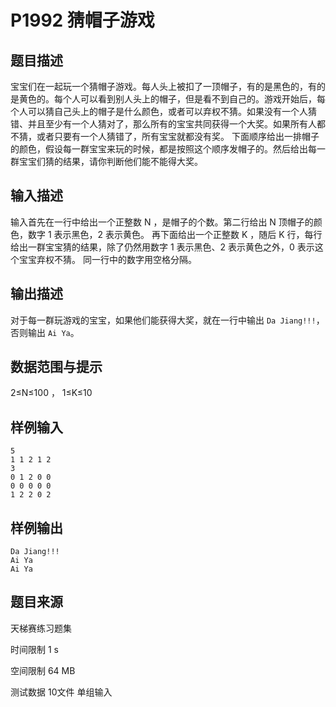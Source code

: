 # P1992 猜帽子游戏

## 题目描述
宝宝们在一起玩一个猜帽子游戏。每人头上被扣了一顶帽子，有的是黑色的，有的是黄色的。每个人可以看到别人头上的帽子，但是看不到自己的。游戏开始后，每个人可以猜自己头上的帽子是什么颜色，或者可以弃权不猜。如果没有一个人猜错、并且至少有一个人猜对了，那么所有的宝宝共同获得一个大奖。如果所有人都不猜，或者只要有一个人猜错了，所有宝宝就都没有奖。 下面顺序给出一排帽子的颜色，假设每一群宝宝来玩的时候，都是按照这个顺序发帽子的。然后给出每一群宝宝们猜的结果，请你判断他们能不能得大奖。

## 输入描述
输入首先在一行中给出一个正整数 N ，是帽子的个数。第二行给出 N 顶帽子的颜色，数字 1 表示黑色，2 表示黄色。 再下面给出一个正整数 K ，随后 K 行，每行给出一群宝宝猜的结果，除了仍然用数字 1 表示黑色、2 表示黄色之外，0 表示这个宝宝弃权不猜。 同一行中的数字用空格分隔。

## 输出描述
对于每一群玩游戏的宝宝，如果他们能获得大奖，就在一行中输出 `Da Jiang!!!`，否则输出 `Ai Ya`。

## 数据范围与提示
2≤N≤100 ， 1≤K≤10

## 样例输入

```
5
1 1 2 1 2
3
0 1 2 0 0
0 0 0 0 0
1 2 2 0 2
```

## 样例输出

```
Da Jiang!!!
Ai Ya
Ai Ya
```

## 题目来源
天梯赛练习题集

时间限制  1 s

空间限制  64 MB

测试数据  10文件 单组输入
